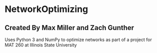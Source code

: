 # NetworkOptimizing
## Created By Max Miller and Zach Gunther

Uses Python 3 and NumPy to optimize networks as part of a project for MAT 260 at Illinois State University